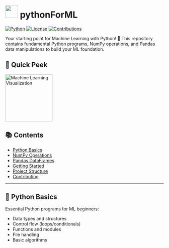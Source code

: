 # <img src="https://media.giphy.com/media/26tn33aiTi1jkl6H6/giphy.gif" width="40"> pythonForML

[![Python](https://img.shields.io/badge/Python-3.8%2B-blue.svg)](https://www.python.org/)
[![License](https://img.shields.io/badge/License-MIT-green.svg)](LICENSE)
[![Contributions](https://img.shields.io/badge/Contributions-Welcome-orange.svg)](CONTRIBUTING.md)

Your starting point for Machine Learning with Python! 🚀 This repository contains fundamental Python programs, NumPy operations, and Pandas data manipulations to build your ML foundation.

## 🌟 Quick Peek
<img src="https://media.giphy.com/media/3o7TKSjRrfIPjeiVyY/giphy.gif" width="150" alt="Machine Learning Visualization">

## 📚 Contents
- [Python Basics](#python-basics)
- [NumPy Operations](#numpy-operations)
- [Pandas DataFrames](#pandas-dataframes)
- [Getting Started](#getting-started)
- [Project Structure](#project-structure)
- [Contributing](#contributing)

---

## 🐍 Python Basics
Essential Python programs for ML beginners:
- Data types and structures
- Control flow (loops/conditionals)
- Functions and modules
- File handling
- Basic algorithms

